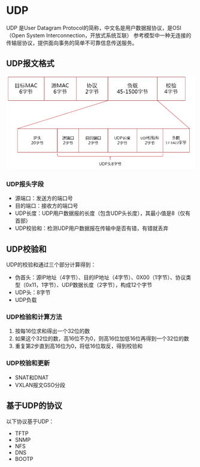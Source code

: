 # UDP

UDP 是User Datagram Protocol的简称，中文名是用户数据报协议，是OSI（Open System Interconnection，开放式系统互联） 参考模型中一种无连接的传输层协议，提供面向事务的简单不可靠信息传送服务。

## UDP报文格式

![UDP报文格式](images/udp-package.png "UDP报文格式")

### UDP报头字段
* 源端口：发送方的端口号
* 目的端口：接收方的端口号
* UDP长度：UDP用户数据报的长度（包含UDP头长度），其最小值是8（仅有首部）
* UDP校验和：检测UDP用户数据报在传输中是否有错，有错就丢弃


## UDP校验和

UDP的校验和通过三个部分计算得到：
* 伪首头：源IP地址（4字节）、目的IP地址（4字节）、0X00（1字节）、协议类型（0x11，1字节）、UDP数据长度（2字节），构成12个字节
* UDP头：8字节
* UDP负载

### UDP检验和计算方法

1. 按每16位求和得出一个32位的数
2. 如果这个32位的数，高16位不为0，则高16位加低16位再得到一个32位的数
3. 重复第2步直到高16位为0，将低16位取反，得到校验和

### UDP校验和更新
* SNAT和DNAT
* VXLAN报文GSO分段

##  基于UDP的协议

以下协议基于UDP：

* TFTP
* SNMP
* NFS
* DNS
* BOOTP